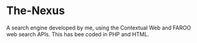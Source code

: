 # The-Nexus
A search engine developed by me, using the Contextual Web and FAROO web search APIs. This has bee coded in PHP and HTML.
